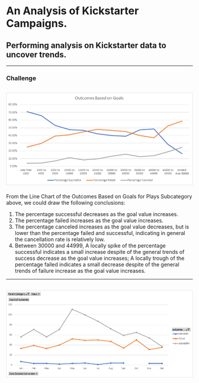 # **An Analysis of Kickstarter Campaigns.**
## Performing analysis on Kickstarter data to uncover trends.
---

### Challenge
![](https://github.com/keyoumao/kickstarter-analysis/blob/master/Fig.%205_Outcomes%20based%20on%20goals_line%20chart_plays.png)
---
From the Line Chart of the Outcomes Based on Goals for Plays Subcategory above, we could draw the following conclusions:
1. The percentage successful decreases as the goal value increases.
2. The percentage failed increases as the goal value increases.
3. The percentage canceled increases as the goal value decreases, but is lower than the percentage failed and successful, indicating in general the cancellation rate is relatively low.
4. Between 30000 and 44999, A locally spike of the percentage successful indicates a small increase despite of the general trends of success decrease as the goal value increases; A locally trough of the percentage failed indicates a small decrease despite of the general trends of failure increase as the goal value increases.
---
![](https://github.com/keyoumao/kickstarter-analysis/blob/master/Fig.%206_Outcomes%20based%20on%20launch%20date_line%20chart_theater.png)
---
